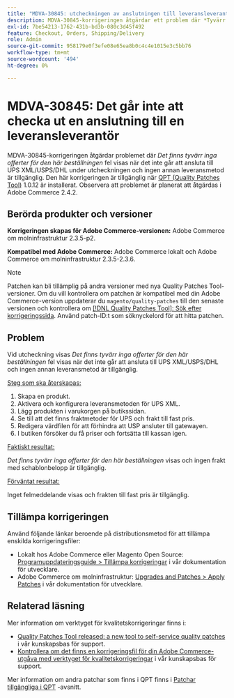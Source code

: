 ```yaml
---
title: "MDVA-30845: utcheckningen av anslutningen till leveransleverantören misslyckas"
description: MDVA-30845-korrigeringen åtgärdar ett problem där *Tyvärr visas inga citattecken för den här beställningen just nu*-fel när det inte går att ansluta till UPS XML/USPS/DHL under utcheckningen och ingen annan leveransmetod är tillgänglig. Den här korrigeringen är tillgänglig när [QPT-verktyget (Quality Patches Tool)](/help/announcements/adobe-commerce-announcements/magento-quality-patches-released-new-tool-to-self-serve-quality-patches.md) 1.0.12 är installerat. Observera att problemet är planerat att åtgärdas i Adobe Commerce 2.4.2.
exl-id: 7be54213-1762-431b-bd3b-080c3d45f492
feature: Checkout, Orders, Shipping/Delivery
role: Admin
source-git-commit: 958179e0f3efe08e65ea8b0c4c4e1015e3c5bb76
workflow-type: tm+mt
source-wordcount: '494'
ht-degree: 0%

---
```


# MDVA-30845: Det går inte att checka ut en anslutning till en leveransleverantör

MDVA-30845-korrigeringen åtgärdar problemet där *Det finns tyvärr inga offerter för den här beställningen* fel visas när det inte går att ansluta till UPS XML/USPS/DHL under utcheckningen och ingen annan leveransmetod är tillgänglig. Den här korrigeringen är tillgänglig när [QPT (Quality Patches Tool)](/help/announcements/adobe-commerce-announcements/magento-quality-patches-released-new-tool-to-self-serve-quality-patches.md) 1.0.12 är installerat. Observera att problemet är planerat att åtgärdas i Adobe Commerce 2.4.2.

## Berörda produkter och versioner

**Korrigeringen skapas för Adobe Commerce-versionen:** Adobe Commerce om molninfrastruktur 2.3.5-p2.

**Kompatibel med Adobe Commerce:** Adobe Commerce lokalt och Adobe Commerce om molninfrastruktur 2.3.5-2.3.6.

>[!NOTE]
>
>Patchen kan bli tillämplig på andra versioner med nya Quality Patches Tool-versioner. Om du vill kontrollera om patchen är kompatibel med din Adobe Commerce-version uppdaterar du `magento/quality-patches` till den senaste versionen och kontrollera om [[!DNL Quality Patches Tool]: Sök efter korrigeringssida](https://devdocs.magento.com/quality-patches/tool.html#patch-grid). Använd patch-ID:t som söknyckelord för att hitta patchen.

## Problem

Vid utcheckning visas *Det finns tyvärr inga offerter för den här beställningen* fel visas när det inte går att ansluta till UPS XML/USPS/DHL och ingen annan leveransmetod är tillgänglig.

<u>Steg som ska återskapas:</u>

1. Skapa en produkt.
1. Aktivera och konfigurera leveransmetoden för UPS XML.
1. Lägg produkten i varukorgen på butikssidan.
1. Se till att det finns fraktmetoder för UPS och frakt till fast pris.
1. Redigera värdfilen för att förhindra att USP ansluter till gatewayen.
1. I butiken försöker du få priser och fortsätta till kassan igen.

<u>Faktiskt resultat:</u>

*Det finns tyvärr inga offerter för den här beställningen* visas och ingen frakt med schablonbelopp är tillgänglig.

<u>Förväntat resultat:</u>

Inget felmeddelande visas och frakten till fast pris är tillgänglig.

## Tillämpa korrigeringen

Använd följande länkar beroende på distributionsmetod för att tillämpa enskilda korrigeringsfiler:

* Lokalt hos Adobe Commerce eller Magento Open Source: [Programuppdateringsguide > Tillämpa korrigeringar](https://devdocs.magento.com/guides/v2.4/comp-mgr/patching/mqp.html) i vår dokumentation för utvecklare.
* Adobe Commerce om molninfrastruktur: [Upgrades and Patches > Apply Patches](https://devdocs.magento.com/cloud/project/project-patch.html) i vår dokumentation för utvecklare.


## Relaterad läsning

Mer information om verktyget för kvalitetskorrigeringar finns i:

* [Quality Patches Tool released: a new tool to self-service quality patches](/help/announcements/adobe-commerce-announcements/magento-quality-patches-released-new-tool-to-self-serve-quality-patches.md) i vår kunskapsbas för support.
* [Kontrollera om det finns en korrigeringsfil för din Adobe Commerce-utgåva med verktyget för kvalitetskorrigeringar](/help/support-tools/patches-available-in-qpt-tool/check-patch-for-magento-issue-with-magento-quality-patches.md) i vår kunskapsbas för support.

Mer information om andra patchar som finns i QPT finns i [Patchar tillgängliga i QPT](https://support.magento.com/hc/en-us/sections/360010506631-Patches-available-in-MQP-tool-) -avsnitt.
